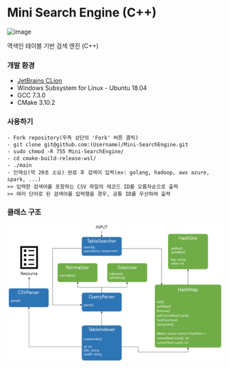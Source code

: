 # Mini Search Engine (C++)
<img src="https://img.shields.io/badge/version-0.1.0-blue.svg" alt="image" />

역색인 테이블 기반 검색 엔진 (C++)

### 개발 환경
* [JetBrains CLion](https://www.jetbrains.com/clion/?fromMenu)
* Windows Subsystem for Linux - Ubuntu 18.04
* GCC 7.3.0
* CMake 3.10.2

### 사용하기
```
- Fork repository(우측 상단의 'Fork' 버튼 클릭)
- git clone git@github.com:(Username)/Mini-SearchEngine.git
- sudo chmod -R 755 Mini-SearchEngine/
- cd cmake-build-release-wsl/
- ./main
- 인덱싱(약 20초 소요) 완료 후 검색어 입력(ex: golang, hadoop, aws azure, spark, ...)
>> 입력한 검색어를 포함하는 CSV 파일의 레코드 ID를 오름차순으로 출력
>> 여러 단어로 된 검색어를 입력했을 경우, 공통 ID를 우선하여 출력
```

### 클래스 구조
![alt text](resources/arch.PNG)
